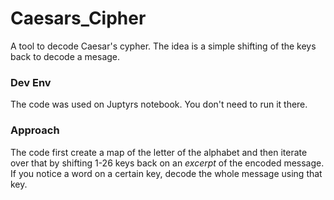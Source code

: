 # Caesars_Cipher
A tool to decode Caesar's cypher. The idea is a simple shifting of the keys back to decode a mesage. 

### Dev Env
The code was used on Juptyrs notebook. You don't need to run it there. 

### Approach
The code first create a map of the letter of the alphabet and then iterate over that by shifting 1-26 keys back on an _excerpt_ of the encoded message. If you notice a word on a certain key, decode the whole message using that key.
